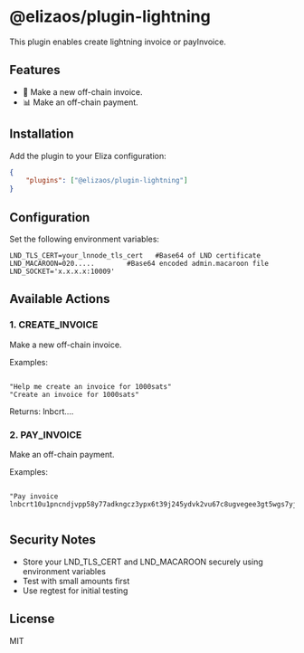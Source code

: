 # @elizaos/plugin-lightning

This plugin enables create lightning invoice or payInvoice.

## Features

- 💱 Make a new off-chain invoice.
- 📊 Make an off-chain payment.

## Installation

Add the plugin to your Eliza configuration:

```json
{
    "plugins": ["@elizaos/plugin-lightning"]
}
```

## Configuration

Set the following environment variables:

```env
LND_TLS_CERT=your_lnnode_tls_cert   #Base64 of LND certificate
LND_MACAROON=020.....        #Base64 encoded admin.macaroon file
LND_SOCKET='x.x.x.x:10009'
```

## Available Actions

### 1. CREATE_INVOICE

Make a new off-chain invoice.

Examples:

```

"Help me create an invoice for 1000sats"
"Create an invoice for 1000sats"

```

Returns: lnbcrt....

### 2. PAY_INVOICE

Make an off-chain payment.

Examples:

```

"Pay invoice lnbcrt10u1pncndjvpp58y77adkngcz3ypx6t39j245ydvk2vu67c8ugvegee3gt5wgs7yjqdxvdec82c33wdmnq73s0qcxwurrxp4nquncxe4h56m9xu6xwetyd3mrq6ehdguxkd35wuurgarex4u8gefkdsekgdtnddehxurrxecxvhmwwp6kyvfexekhxwtv8paryvnpwsuhxdryvachwangw3kn2atddq6kzvrvwfcxzanewce8ja34d43k56rkweu8jdtcwv68zmrsvdescqzzsxqrrsssp5q3hv38wfprvaazzwf8c4t33tzjcac5xz94sk8muehmn5szqaw6ks9qxpqysgqt5pjhna4922s8ayzgu5rh8clx7psp2culdr5r6cxxxqzs3e5ep345p45vggg0qegt6fu3prdrqgpd8v70l9wdhekt8gex5e8pqvxg2sp97fkmd"


```

## Security Notes

- Store your LND_TLS_CERT and LND_MACAROON securely using environment variables
- Test with small amounts first
- Use regtest for initial testing

## License

MIT

```

```

